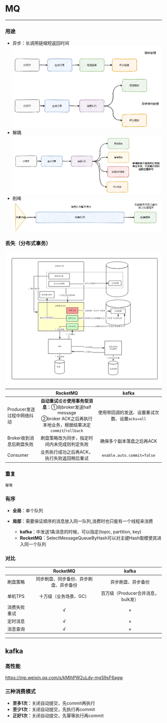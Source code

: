 # MQ

---

### 用途

* 异步：长调用链缩短返回时间
  ![](asynchronous.png)
* 解耦
  ![](jo.png)
* 削峰
  ![](xf.png)

### 丢失（分布式事务）

![](分布式事务.png)

|                   |                                            RocketMQ                                             |            kafka             |
|:------------------|:-----------------------------------------------------------------------------------------------:|:----------------------------:|
| Producer发送过程中网络抖动 | **自动重试**或者**使用事务型消息**：①向broker发送half message<br/>②broker ACK之后再执行本地业务，根据结果决定`commit`/`rollback` | 使用带回调的发送、设置重试次数、设置`acks=all` |
| Broker收到消息后刷盘失败   |                                     刷盘策略改为同步，指定时间内未完成则判定失败                                      |        确保多个副本落盘之后再ACK        |
| Consumer          |                                     业务执行成功之后再ACK，执行失败返回稍后重试                                     |  `enable.auto.commit=false`  |

### 重复

    幂等

### 有序

* **全局**：单个队列

* **局部**：需要保证顺序的消息放入同一队列,消费时也只能有一个线程来消费
    * **kafka**：中发送1条消息的时候，可以指定(topic, partition, key)
    * **RocketMQ**：SelectMessageQueueByHash可以对主键Hash取模使其进入同一个队列

### 对比

|        |      RocketMQ       |          kafka          |
|:-------|:-------------------:|:-----------------------:|
| 刷盘策略   | 同步刷盘、同步备份、异步刷盘、异步备份 |        异步刷盘、异步备份        |
| 单机TPS  |    十万级（业务场景、GC）     | 百万级（Producer合并消息，bulk发） |
| 消费失败重试 |          √          |            ×            |
| 定时消息   |          √          |            ×            |
| 消息查询   |          √          |            ×            |

---

## kafka

### 高性能

https://mp.weixin.qq.com/s/kMIhPW2uLdy-mgS9sF6agw

### 三种消费模式

* **至多1次**：关闭自动提交，先commit再执行
* **至少1次**：关闭自动提交，先执行再commit
* **正好1次**：关闭自动提交，先幂等执行再commit